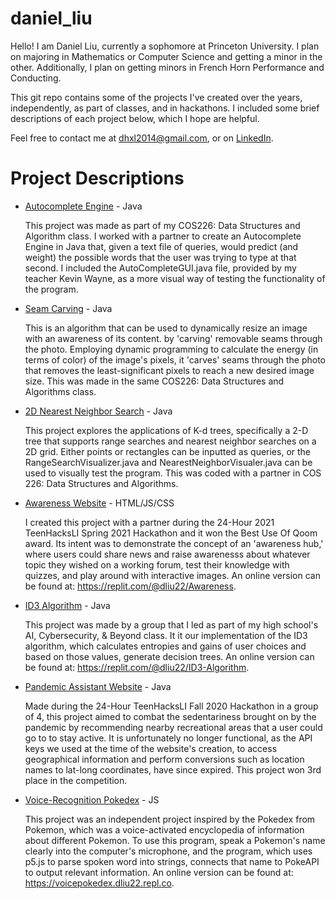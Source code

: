 # daniel_liu

Hello! I am Daniel Liu, currently a sophomore at Princeton University. I plan on majoring in Mathematics or Computer Science and getting a minor in the other. Additionally, I plan on getting minors in French Horn Performance and Conducting.

This git repo contains some of the projects I've created over the years, independently, as part of classes, and in hackathons. I included some brief descriptions of each project below, which I hope are helpful.

Feel free to contact me at dhxl2014@gmail.com, or on [LinkedIn](www.linkedin.com/in/daniel-h-liu).

# Project Descriptions

- [Autocomplete Engine](Autocomplete) - Java

  This project was made as part of my COS226: Data Structures and Algorithm class. I worked with a partner to create an Autocomplete Engine in Java that, given a text file of queries, would predict (and weight) the possible words that the user was trying to type at that second. I included the AutoCompleteGUI.java file, provided by my teacher Kevin Wayne, as a more visual way of testing the functionality of the program.

- [Seam Carving](seam) - Java

  This is an algorithm that can be used to dynamically resize an image with an awareness of its content. by 'carving' removable seams through the photo. Employing dynamic programming to calculate the energy (in terms of color) of the image's pixels, it 'carves' seams through the photo that removes the least-significant pixels to reach a new desired image size. This was made in the same COS226: Data Structures and Algorithms class.

- [2D Nearest Neighbor Search](kdree) - Java

  This project explores the applications of K-d trees, specifically a 2-D tree that supports range searches and nearest neighbor searches on a 2D grid. Either points or rectangles can be inputted as queries, or the RangeSearchVisualizer.java and NearestNeighborVisualer.java can be used to visually test the program. This was coded with a partner in COS 226: Data Structures and Algorithms.
  
- [Awareness Website](Awareness) - HTML/JS/CSS

  I created this project with a partner during the 24-Hour 2021 TeenHacksLI Spring 2021 Hackathon and it won the Best Use Of Qoom award. Its intent was to demonstrate the concept of an 'awareness hub,' where users could share news and raise awarenesss about whatever topic they wished on a working forum, test their knowledge with quizzes, and play around with interactive images. An online version can be found at: https://replit.com/@dliu22/Awareness.
  
- [ID3 Algorithm](ID3-Algorithm) - Java

  This project was made by a group that I led as part of my high school's AI, Cybersecurity, & Beyond class. It it our implementation of the ID3 algorithm, which calculates entropies and gains of user choices and based on those values, generate decision trees. An online version can be found at: https://replit.com/@dliu22/ID3-Algorithm.
  
- [Pandemic Assistant Website](Pandemic-App) - Java
  
  Made during the 24-Hour TeenHacksLI Fall 2020 Hackathon in a group of 4, this project aimed to combat the sedentariness brought on by the pandemic by recommending nearby recreational areas that a user could go to to stay active. It is unfortunately no longer functional, as the API keys we used at the time of the website's creation, to access geographical information and perform conversions such as location names to lat-long coordinates, have since expired. This project won 3rd place in the competition.
  
- [Voice-Recognition Pokedex](VoicePokedex) - JS

  This project was an independent project inspired by the Pokedex from Pokemon, which was a voice-activated encyclopedia of information about different Pokemon. To use this program, speak a Pokemon's name clearly into the computer's microphone, and the program, which uses p5.js to parse spoken word into strings, connects that name to PokeAPI to output relevant information. An online version can be found at: https://voicepokedex.dliu22.repl.co.
